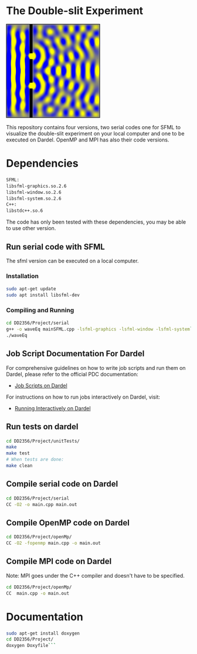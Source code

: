 # The Double-slit Experiment
![Double-slit Experiment Visualization](https://github.com/robinho46/DD2356/blob/main/Project/images/last_frame.png)

This repository contains four versions, two serial codes one for SFML to visualize the double-slit experiment on your local computer and one to be executed on Dardel. OpenMP and MPI has also their code versions.

# Dependencies
```bash
SFML:
libsfml-graphics.so.2.6
libsfml-window.so.2.6
libsfml-system.so.2.6
C++:
libstdc++.so.6
```
The code has only been tested with these dependencies, you may be able to use other version.

## Run serial code with SFML
The sfml version can be executed on a local computer.
### Installation
```bash
sudo apt-get update
sudo apt install libsfml-dev
```
### Compiling and Running
```bash 
cd DD2356/Project/serial
g++ -o waveEq mainSFML.cpp -lsfml-graphics -lsfml-window -lsfml-system`
./waveEq
```

## Job Script Documentation For Dardel

For comprehensive guidelines on how to write job scripts and run them on Dardel, please refer to the official PDC documentation:

- [Job Scripts on Dardel](https://www.pdc.kth.se/support/documents/run_jobs/job_scripts_dardel.html)

For instructions on how to run jobs interactively on Dardel, visit:

- [Running Interactively on Dardel](https://www.pdc.kth.se/support/documents/run_jobs/run_interactively.html)

## Run tests on dardel
```bash 
cd DD2356/Project/unitTests/
make
make test
# When tests are done:
make clean
```

## Compile serial code on Dardel
```bash
cd DD2356/Project/serial
CC -O2 -o main.cpp main.out
```

## Compile OpenMP code on Dardel
```bash
cd DD2356/Project/openMp/
CC -O2 -fopenmp main.cpp -o main.out
```

## Compile MPI code on Dardel
Note: MPI goes under the C++ compiler and doesn't have to be specified.
```bash
cd DD2356/Project/openMp/
CC  main.cpp -o main.out
```
# Documentation
```bash
sudo apt-get install doxygen
cd DD2356/Project/
doxygen Doxyfile```
